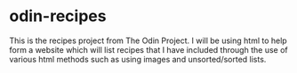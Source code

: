 # odin-recipes

This is the recipes project from The Odin Project. I will be using html to help form a website which will list recipes that I have included through the use of various html methods such as using images and unsorted/sorted lists. 